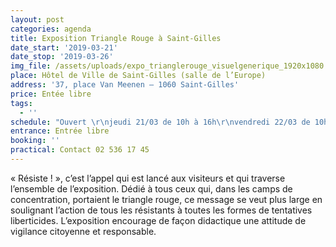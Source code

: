 ```yaml
---
layout: post
categories: agenda
title: Exposition Triangle Rouge à Saint-Gilles
date_start: '2019-03-21'
date_stop: '2019-03-26'
img_file: /assets/uploads/expo_trianglerouge_visuelgenerique_1920x1080.jpg
place: Hôtel de Ville de Saint-Gilles (salle de l’Europe)
address: '37, place Van Meenen – 1060 Saint-Gilles'
price: Entée libre
tags:
  - ''
schedule: "Ouvert \r\njeudi 21/03 de 10h à 16h\r\nvendredi 22/03 de 10h à 12h\r\nsamedi 23/03 de 13h à 16h\r\ndu lundi 25/03 au mercredi 27/03 de 10h à 16h\r\n"
entrance: Entrée libre
booking: ''
practical: Contact 02 536 17 45
---
```

« Résiste ! », c’est l’appel qui est lancé aux visiteurs et qui traverse l’ensemble de l’exposition. Dédié à tous ceux qui, dans les camps de concentration, portaient le triangle rouge, ce message se veut plus large en soulignant l’action de tous les résistants à toutes les formes de tentatives liberticides. L’exposition encourage de façon didactique une attitude de vigilance citoyenne et responsable.
